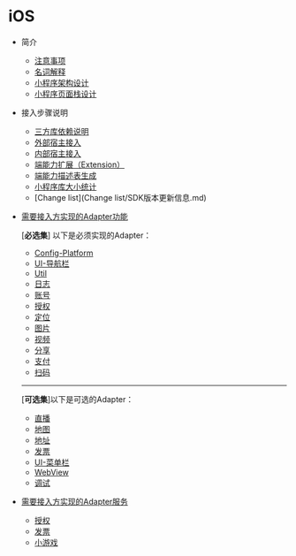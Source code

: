 # iOS
- 简介
  * [注意事项](简介/注意事项.md)
  * [名词解释](简介/名词解释.md)
  * [小程序架构设计](简介/小程序架构设计.md)
  * [小程序页面栈设计](简介/小程序页面栈设计.md)
  
- 接入步骤说明
  * [三方库依赖说明](接入步骤说明/三方库依赖说明.md)
  * [外部宿主接入](接入步骤说明/外部宿主接入.md)
  * [内部宿主接入](接入步骤说明/内部宿主接入.md)
  * [端能力扩展（Extension）](接入步骤说明/端能力扩展.md)
  * [端能力描述表生成](接入步骤说明/端能力描述表生成.md)
  * [小程序库大小统计](接入步骤说明/小程序库大小统计.md)
  * [Change list](Change list/SDK版本更新信息.md)
  
- [需要接入方实现的Adapter功能](需要接入方实现的Adapter功能/README.md)
 
  [**必选集**] 以下是必须实现的Adapter：
  
  * [Config-Platform](需要接入方实现的Adapter功能/Platform.md)
  * [UI-导航栏](需要接入方实现的Adapter功能/导航栏.md)
  * [Util](需要接入方实现的Adapter功能/Util.md)
  * [日志](需要接入方实现的Adapter功能/日志.md)
  * [账号](需要接入方实现的Adapter功能/账号.md)
  * [授权](需要接入方实现的Adapter功能/授权.md)
  * [定位](需要接入方实现的Adapter功能/定位.md)
  * [图片](需要接入方实现的Adapter功能/图片.md)
  * [视频](需要接入方实现的Adapter功能/视频.md)
  * [分享](需要接入方实现的Adapter功能/分享.md)
  * [支付](需要接入方实现的Adapter功能/支付.md)
  * [扫码](需要接入方实现的Adapter功能/扫码.md)

  ------------------
  [**可选集**]以下是可选的Adapter：
  
  * [直播](需要接入方实现的Adapter功能/直播.md)
  * [地图](需要接入方实现的Adapter功能/地图.md)
  * [地址](需要接入方实现的Adapter功能/地址.md)
  * [发票](需要接入方实现的Adapter功能/发票.md)
  * [UI-菜单栏](需要接入方实现的Adapter功能/菜单栏.md)
  * [WebView](需要接入方实现的Adapter功能/WebView.md)
  * [调试](需要接入方实现的Adapter功能/调试.md)
  
- [需要接入方实现的Adapter服务](需要接入方实现的Adapter服务/README.md)
  * [授权](需要接入方实现的Adapter服务/授权.md)
  * [发票](需要接入方实现的Adapter服务/发票.md)
  * [小游戏](小游戏接入说明.md)
  